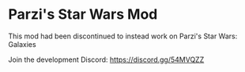 # Parzi's Star Wars Mod

This mod had been discontinued to instead work on Parzi's Star Wars: Galaxies

Join the development Discord: https://discord.gg/54MVQZZ
